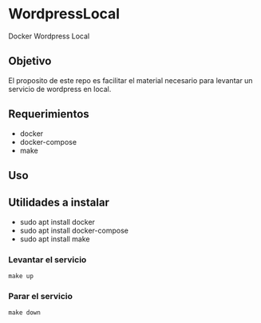 # WordpressLocal
Docker Wordpress Local

## Objetivo
El proposito de este repo es facilitar el material necesario para levantar un servicio de wordpress en local.

## Requerimientos
- docker
- docker-compose
- make

## Uso

## Utilidades a instalar
- sudo apt install docker
- sudo apt install docker-compose
- sudo apt install make

### Levantar el servicio

```shell
make up
```

### Parar el servicio

```shell
make down
```


